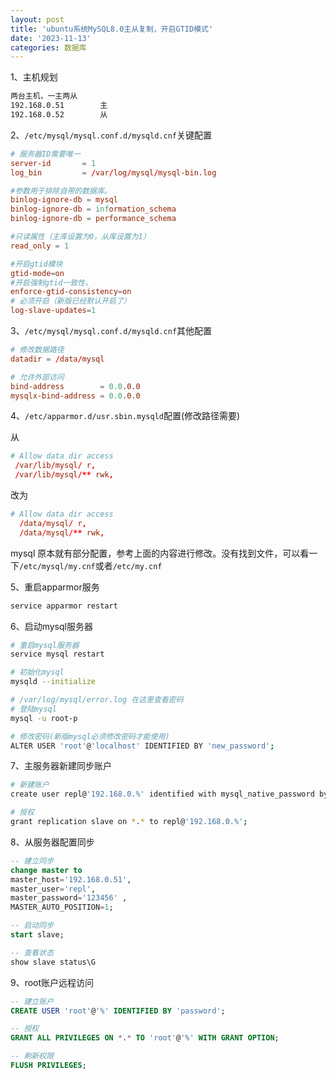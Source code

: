 ```yaml
---
layout: post
title: 'ubuntu系统MySQL8.0主从复制，开启GTID模式'
date: '2023-11-13'
categories: 数据库
---
```


1、主机规划

``` sh
两台主机，一主两从
192.168.0.51        主
192.168.0.52        从
```

2、`/etc/mysql/mysql.conf.d/mysqld.cnf`关键配置

``` conf
# 服务器ID需要唯一
server-id		= 1
log_bin			= /var/log/mysql/mysql-bin.log

#参数用于排除自带的数据库。  
binlog-ignore-db = mysql 
binlog-ignore-db = information_schema
binlog-ignore-db = performance_schema

#只读属性（主库设置为0，从库设置为1）
read_only = 1

#开启gtid模块
gtid-mode=on
#开启强制gtid一致性，
enforce-gtid-consistency=on 
# 必须开启（新版已经默认开启了）
log-slave-updates=1
```

3、`/etc/mysql/mysql.conf.d/mysqld.cnf`其他配置

``` conf
# 修改数据路径
datadir	= /data/mysql

# 允许外部访问
bind-address		= 0.0.0.0
mysqlx-bind-address	= 0.0.0.0
```

4、`/etc/apparmor.d/usr.sbin.mysqld`配置(修改路径需要)

从

``` conf
# Allow data dir access
 /var/lib/mysql/ r,
 /var/lib/mysql/** rwk,
```
改为

``` conf
# Allow data dir access
  /data/mysql/ r,
  /data/mysql/** rwk,
```

mysql 原本就有部分配置，参考上面的内容进行修改。没有找到文件，可以看一下`/etc/mysql/my.cnf`或者`/etc/my.cnf`

5、重启apparmor服务

``` sh
service apparmor restart
```

6、启动mysql服务器

``` sh
# 重启mysql服务器
service mysql restart

# 初始化mysql
mysqld --initialize

# /var/log/mysql/error.log 在这里查看密码
# 登陆mysql
mysql -u root-p

# 修改密码(新版mysql必须修改密码才能使用)
ALTER USER 'root'@'localhost' IDENTIFIED BY 'new_password';
```

7、主服务器新建同步账户

``` sh
# 新建账户
create user repl@'192.168.0.%' identified with mysql_native_password by '123456';

# 授权
grant replication slave on *.* to repl@'192.168.0.%';
```

8、从服务器配置同步

``` sql
-- 建立同步
change master to
master_host='192.168.0.51',
master_user='repl',
master_password='123456' ,
MASTER_AUTO_POSITION=1;

-- 启动同步
start slave;

-- 查看状态
show slave status\G
```

9、root账户远程访问

``` sql
-- 建立账户
CREATE USER 'root'@'%' IDENTIFIED BY 'password';

-- 授权
GRANT ALL PRIVILEGES ON *.* TO 'root'@'%' WITH GRANT OPTION;

-- 刷新权限
FLUSH PRIVILEGES;
```
